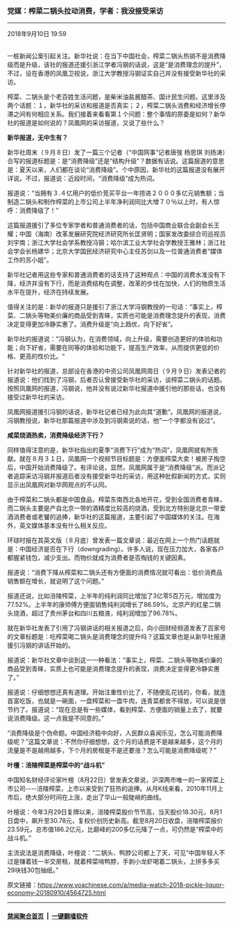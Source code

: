 ### 党媒：榨菜二锅头拉动消费，学者：我没接受采访
------------------------

<div class="published">
 <span class="date" title="中国时间">
  <time datetime="2018-09-10T19:59:55+08:00">
   2018年9月10日 19:59
  </time>
 </span>
</div>
<br/>
<div class="wsw">
 <p>
  一桩新闻公案引起关注。新华社说：在当下中国社会，榨菜二锅头热销不是消费降级而是升级，该社的报道还援引浙江学者冯钢的话说，这是“是消费理念的提升”，不过，设在香港的凤凰卫视说，浙江大学教授冯钢证实自己并没有接受新华社的采访。
 </p>
 <p>
  榨菜、二锅头是个老百姓生活问题，是柴米油盐酱醋茶、国计民生问题。这里涉及两个话题：１，新华社的采访和报道是否真实；２，榨菜二锅头消费和经济增长停滞之间有何相应关系。我们接着来看看第１个问题：整个事情的原委是如何？新华社的报道是如何说的？凤凰网的采访报道，又说了些什么？
 </p>
 <p>
  <strong>
   新华报道，无中生有？
  </strong>
 </p>
 <p>
  新华社周末（９月８日）发了一篇三个记者（“中国网事”记者唐弢 杨思琪 刘扬涛）合写的报道标题是：是“消费降级”还是“结构升级”？数据有话说。这篇报道的意思是：夏天以来，人们都在谈论“消费降级”。个中原因，新华社的这篇报道没有展开详说。不过，报道说：近段时间，“消费降级”成为热词。
 </p>
 <p>
  报道说：“当拥有３.４亿用户的低价竞买平台一年捞进２０００多亿元销售额；当制造二锅头和制作榨菜的上市公司上半年净利润同比大增７０％以上时，有人惊呼：消费降级了！”
 </p>
 <p>
  这篇报道援引了多位专家学者和普通消费者的话，包括中国商业联合会副会长王耀；中国（海南）改革发展研究院经济研究所长匡贤明；国家发改委综合司巡视员刘宇南；浙江大学社会学系教授冯钢；哈尔滨工业大学社会学教授王雅林；浙江社会学会长杨建华；北京大学国民经济研究中心主任苏剑以及一位普通消费者“媒体工作的苏小姐”。
 </p>
 <p>
  新华社记者用这些专家和普通消费者的话支持了这种观点：中国的消费水准没有下降，经济并没有下行，而是消费结构在调整，改革的步伐在加快，人们的物质生活水平在提升，经济在持续发展。
 </p>
 <p>
  值得关注的是：新华的报道只是援引了浙江大学冯钢教授的一句话：“事实上，榨菜、二锅头等物美价廉的商品受到青睐，实质也可能是消费理念提升的表现，消费决定变得更加冷静实惠了。消费升级是”向上趋优，向下好省“。
 </p>
 <p>
  新华社的报道说：”冯钢认为，在消费领域，向上升级，需要创造更好的体验和功能；向下好省，需要在同等的体验和功能下，提高生产效率，从而提供更低的价格、更高的性价比。“
 </p>
 <p>
  针对新华社的报道，总部设在香港的中资公司凤凰网周日（９月９日）发表记者的报道说：他们找到了冯钢，后者否认曾接受新华社的采访，谈榨菜二锅头的话题。按照凤凰网的报道，冯钢说，他并没有说过新华社报道中援引他的那些话，也没有接受过新华社的采访。
 </p>
 <p>
  凤凰网报道援引冯钢的话说，新华社记者已经为此向其“道歉“。凤凰网的报道说，冯钢教授说，新华社那篇报道中涉及到冯钢索说的话，他”一个字都没有说过“。
 </p>
 <p>
  <strong>
   咸菜烧酒热卖，消费降级经济下行？
  </strong>
 </p>
 <p>
  同样值得注意的是，新华社指出的夏季“消费下行”成为“热词”，凤凰网就有所贡献。就在８月３１日，凤凰网一个视频节目标题是：方便面榨菜大卖！被房子掏空后，中国开始消费降级了。有评论说，显然，凤凰网属于是“消费降级”派。而派记者追踪采访冯钢并报道后者没有接受新华社的采访，用这种批假新闻的方式，实则显示出凤凰网对新华网观点的不认同。
 </p>
 <p>
  由于榨菜和二锅头都是中国食品，榨菜东南西北各地开花，受到全国消费者青睐，而二锅头主要是产自北京一带的酒精度比较高的烧酒，受到北方特别是北京一带爱酒消费者或老饕的追捧，新华社的这篇报道，主要引起了中国媒体的关注。在海外，英文媒体基本没有什么相关反应。
 </p>
 <p>
  环球时报在其英文版（８月底）曾发表一篇文章说：最近在网上一个热门话题就是：中国经济是否在下行（downgrading）。许多人说，现在压力加大，各家各户都握紧钱包，减少支出。而物价就成为消费者是否掏钱的关键因素。
 </p>
 <p>
  报道说：“消费下降从榨菜和二锅头还有方便面的消费情况就可看出：低价消费品销售额在增长，就说明了这个问题。”
 </p>
 <p>
  报道还说，比如涪陵榨菜，上半年的纯利润同比增加了3亿零5百万元，增加度为77.52%。上半年的康师傅方便面销售纯利润增长了86.59%。北京产的红星二锅头烧酒，超过了贵州茅台和四川五粮液，纯利润增加了96.78%。
 </p>
 <p>
  就在新华社发表了引用了冯钢讲话的相关报道之后，向小田财经频道发表了百家号的文章标题是：吃榨菜喝二锅头是消费理念的提升吗？这篇文章也是从新华社报道援引冯钢的讲话开始的。
 </p>
 <p>
  报道说：新华社文章中谈到这一一种看法：“事实上，榨菜、二锅头等物美价廉的商品受到青睐，实质上也可能是消费理念提升的表现，消费决定变得更冷静实惠了。”
 </p>
 <p>
  报道说：仔细想想还真有道理。开始注重性价比了，不随便乱花钱的，你看，就连首富吃饭，也就是一碗面，一盘榨菜和一盘牛肉，连青菜都舍不得放，可以说是很节约了。报道说：“现在总是有一些媒体，看到榨菜、方便面的销量上去了，就要说消费降级。这一点我是不同意的。”
 </p>
 <p>
  “消费降级是个伪命题。中国经济稳中向好，人民群众喜闻乐见，怎么可能消费降级呢？”这篇文章说：不然你仔细想想，这个月的话费是不是越来越多，这个月的流量是不是越用越多，下个月的房租是不是还要涨？怎么可能是消费降级呢？”
 </p>
 <p>
  <strong>
   叶檀：涪陵榨菜是榨菜中的“战斗机”
  </strong>
 </p>
 <p>
  中国知名财经评论家叶檀（8月22日）曾发表文章说，沪深两市唯一的一家榨菜上市公司----涪陵榨菜，上市以来受到了狂热的追捧。从月K线来看，2010年11月上市后，绝大部分时间在上涨，走出了华山一般陡峭的曲线。
 </p>
 <p>
  叶檀说：今年3月29日复牌以来，涪陵榨菜股价节节高，当天股价18.30元，8月1日盘中，飙升至30.78元，复权价创历史新高。截至8月20日收盘，涪陵榨菜报价23.59元，总市值186.2亿元，比巅峰的200多亿元降了一点，可仍然是“榨菜中的战斗机。”
 </p>
 <p>
  主流说法是消费降级，叶檀说：“二锅头、鸭脖公司都上了天，可见“中国年轻人不过是赚着钱一半交房租，就着榨菜啃鸭脖，手剥小龙虾喝着二锅头，上拼多多买29块钱30包抽纸。”
 </p>
</div>

原文链接：https://www.voachinese.com/a/media-watch-2018-pickle-liquor-economy-20180910/4564725.html


------------------------
#### [禁闻聚合首页](https://github.com/gfw-breaker/banned-news/blob/master/README.md) &nbsp;|&nbsp;  [一键翻墙软件](https://github.com/gfw-breaker/nogfw/blob/master/README.md)